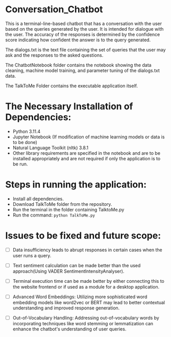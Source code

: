 # Conversation_Chatbot
This is a terminal-line-based chatbot that has a conversation with the user based on the queries generated by the user. It is intended for dialogue with the user. The accuracy of the responses is determined by the confidence score indicating how confident the answer is to the query generated.

The dialogs.txt is the text file containing the set of queries that the user may ask and the responses to the asked questions. 

The ChatbotNotebook folder contains the notebook showing the data cleaning, machine model training, and parameter tuning of the dialogs.txt data.

The TalkToMe Folder contains the executable application itself.

# The Necessary Installation of Dependencies:
* Python 3.11.4
* Jupyter Notebook (If modification of machine learning models or data is to be done)
* Natural Language Toolkit (nltk) 3.8.1
* Other library requirements are specified in the notebook and are to be installed appropriately and are not required if only the application is to be run.


# Steps in running the application:
* Install all dependencies.
* Download TalkToMe folder from the repository.
* Run the terminal in the folder containing TalktoMe.py
* Run the command:
 ```python TalkToMe.py```

# Issues to be fixed and future scope:
- [ ] Data insufficiency leads to abrupt responses in certain cases when the user runs a query.
- [ ] Text sentiment calculation can be made better than the used approach(Using VADER SentimentIntensityAnalyser).
- [ ] Terminal execution time can be made better by either connecting this to the website frontend or if used as a module for a desktop application.
- [ ] Advanced Word Embeddings: Utilizing more sophisticated word embedding models like word2vec or BERT may lead to better contextual understanding and improved response generation.
- [ ] Out-of-Vocabulary Handling: Addressing out-of-vocabulary words by incorporating techniques like word stemming or lemmatization can enhance the chatbot's understanding of user queries.

